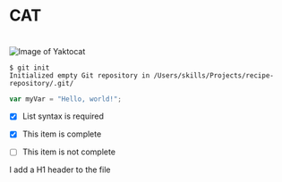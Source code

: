 # CAT <h1>
![Image of Yaktocat](https://octodex.github.com/images/yaktocat.png)
```
$ git init
Initialized empty Git repository in /Users/skills/Projects/recipe-repository/.git/
```
``` javascript
var myVar = "Hello, world!";
```
- [x] List syntax is required
- [x] This item is complete
- [ ] This item is not complete


























I add a H1 header to the file
